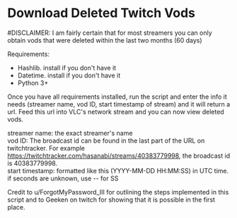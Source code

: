 # Download Deleted Twitch Vods

#DISCLAIMER: I am fairly certain that for most streamers you can only obtain vods that were deleted within the last two months (60 days)

Requirements:
- Hashlib. install if you don't have it
- Datetime. install if you don't have it
- Python 3+  
 

Once you have all requirements installed, run the script and enter the info it needs (streamer name, vod ID, start timestamp of stream) and it will return a url. Feed this url into VLC's network stream and you can now view deleted vods.  

streamer name: the exact streamer's name  
vod ID: The broadcast id can be found in the last part of the URL on twitchtracker. For example https://twitchtracker.com/hasanabi/streams/40383779998, the broadcast id is 40383779998.  
start timestamp: formatted like this (YYYY-MM-DD HH:MM:SS) in UTC time.  
if seconds are unknown, use -- for SS  

Credit to u/ForgotMyPassword_III for outlining the steps implemented in this script and to Geeken on twitch for showing that it is possible in the first place. 
